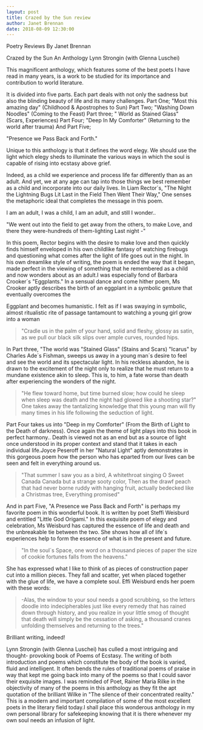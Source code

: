 ```yaml
---
layout: post
title: Crazed by the Sun review
author: Janet Brennan
date: 2018-08-09 12:30:00
---
```


Poetry Reviews
By Janet Brennan

Crazed by the Sun
An Anthology
Lynn Strongin (with Glenna Luschei)

This magnificent anthology, which features some of the best poets I have read in many years, is a work to be studied for its importance and contribution to world literature.

It is divided into five parts. Each part deals with not only the sadness but also the blinding beauty of life and its many challenges. Part One; "Most this amazing day" (Childhood & Apostrophes to Sun) Part Two; "Washing Down Noodles" (Coming to the Feast) Part three; " World as Stained Glass" (Scars, Experiences) Part Four; "Deep In My Comforter" (Returning to the world after trauma) And Part Five;

"Presence we Pass Back and Forth."

Unique to this anthology is that it defines the word elegy. We should use the light which elegy sheds to illuminate the various ways in which the soul is capable of rising into ecstasy above grief.

Indeed, as a child we experience and process life far differently than as an adult. And yet, we at any age can tap into those things we best remember as a child and incorporate into our daily lives. In Liam Rector´s, "The Night the Lightning Bugs Lit Last in the Field Then Went Their Way," One senses the metaphoric ideal that completes the message in this poem.

I am an adult, I was a child, I am an adult,
and still I wonder..

"We went out into the field to get away from the others, to make Love, and there they were-hundreds
of them-lighting Last night -"

In this poem, Rector begins with the desire to make love and then quickly finds himself enveloped in his own childlike fantasy of watching firebugs and questioning what comes after the light of life goes out in the night. In his own dreamlike style of writing, the poem is ended the way that it began, made perfect in the viewing of something that he remembered as a child and now wonders about as an adult.I was especially fond of Barbara Crooker´s "Eggplants." In a sensual dance and come hither poem, Ms
Crooker aptly describes the birth of an eggplant in a symbolic gesture that eventually overcomes the

Eggplant and becomes humanistic. I felt as if I was swaying in symbolic, almost ritualistic rite of passage
tantamount to watching a young girl grow into a woman

> "Cradle us in the palm of your hand,
> solid and fleshy, glossy as satin,
> as we pull our black silk slips
> over ample curves, rounded hips.

In Part three, "The world was "Stained Glass" (Stains and Scars) "Icarus" by Charles Ade´s Fishman, sweeps us away in a young man´s desire to feel and see the world and its spectacular light. In his reckless abandon, he is drawn to the excitement of the night only to realize that he must return to a mundane existence akin to sleep. This is, to him, a fate worse than death after experiencing the wonders of the night.

> "He flew toward home, but time burned slow;
> how could he sleep when sleep was death
> and the night had glowed like a shooting star?"
> One takes away the tantalizing knowledge that this young man will fly many times in his life following
> the seduction of light.

Part Four takes us into "Deep in my Comforter" (From the Birth of Light to the Death of darkness). Once again the theme of light plays into this book in perfect harmony.. Death is viewed not as an end but as a source of light once understood in its proper context and stand that it takes in each individual life.Joyce Peseroff in her "Natural Light" aptly demonstrates in this gorgeous poem how the person who has eparted from our lives can be seen and felt in everything around us.

> "That summer I saw you as a bird,
> A whitethroat singing O Sweet
> Canada Canada but a strange sooty color,
> Then as the drawf peach that had never borne
> ruddy with hanging fruit, actually bedecked
> like a Christmas tree, Everything promised"

And in part Five, "A Presence we Pass Back and Forth" is perhaps my favorite poem in this wonderful book. It is written by poet Steffi Weisburd and entitled "Little God Origami." In this exquisite poem of elegy and celebration, Ms Weisburd has captured the essence of life and death and the unbreakable tie between the two. She shows how all of life´s experiences help to form the essence of what is in the present and future.

> "In the soul´s Space, one word on a thousand pieces
> of paper the size of cookie fortunes falls from the heavens."

She has expressed what I like to think of as pieces of construction paper cut into a million pieces. They fall and scatter, yet when placed together with the glue of life, we have a complete soul. Effi Weisburd ends her poem with these words:

> -Alas, the window to your soul needs a good scrubbing, so
> the letters doodle into indecipherables just
> like every remedy that has rained
> down through history, and you realize
> in your little smog of thought that death
> will simply be the cessation of asking, a thousand
> cranes unfolding themselves and returning to the trees."

Brilliant writing, indeed!

Lynn Strongin (with Glenna Luschei) has culled a most intriguing and thought- provoking book of Poems of Ecstasy. The writing of both introduction and poems which constitute the body of the book is varied, fluid and intelligent. It often bends the rules of traditional poems of praise in way that kept me going back into many of the poems so that I could savor their exquisite images. I was reminded of Poet, Rainer Maria Rilke in the objectivity of many of the poems in this anthology as they fit the apt quotation of the brilliant Wilke in "The silence of their concentrated reality." This is a modern and important compilation of some of the most excellent poets in the literary field today.I shall place this wonderous anthology in my own personal library for safekeeping knowing that it is there whenever my own soul needs an infusion of light.